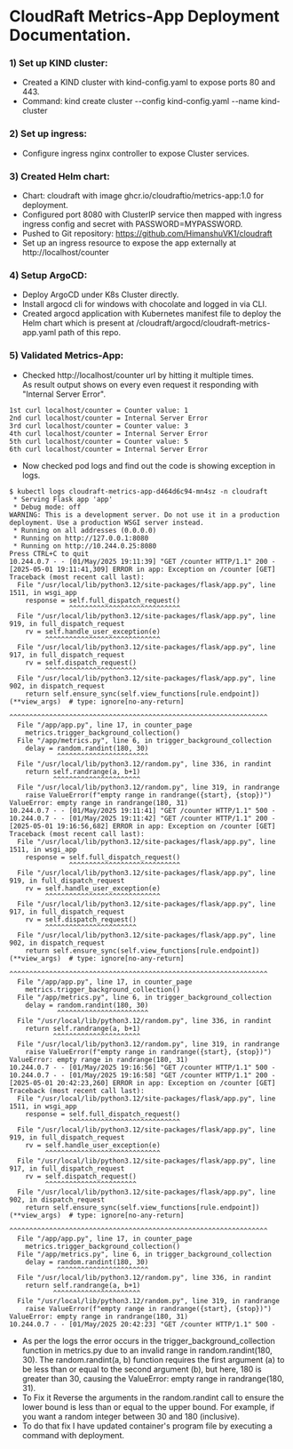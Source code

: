 # CloudRaft Metrics-App Deployment Documentation.
### 1) Set up KIND cluster:
- Created a KIND cluster with kind-config.yaml to expose ports 80 and 443.    
- Command: kind create cluster --config kind-config.yaml --name kind-cluster
### 2) Set up ingress:
- Configure ingress nginx controller to expose Cluster services.
### 3) Created Helm chart:
- Chart: cloudraft with image ghcr.io/cloudraftio/metrics-app:1.0 for deployment.
- Configured port 8080 with ClusterIP service then mapped with ingress ingress config and secret with PASSWORD=MYPASSWORD.  
- Pushed to Git repository: https://github.com/HimanshuVK1/cloudraft
- Set up an ingress resource to expose the app externally at http://localhost/counter
### 4) Setup ArgoCD:
- Deploy ArgoCD under K8s Cluster directly.
- Install argocd cli for windows with chocolate and logged in via CLI.
- Created argocd application with Kubernetes manifest file to deploy the Helm chart which is present at /cloudraft/argocd/cloudraft-metrics-app.yaml path of this repo.
### 5) Validated Metrics-App:
- Checked http://localhost/counter url by hitting it multiple times.  
  As result output shows on every even request it responding with "Internal Server Error".
```
1st curl localhost/counter = Counter value: 1  
2nd curl localhost/counter = Internal Server Error
3rd curl localhost/counter = Counter value: 3  
4th curl localhost/counter = Internal Server Error
5th curl localhost/counter = Counter value: 5  
6th curl localhost/counter = Internal Server Error
```
- Now checked pod logs and find out the code is showing exception in logs.
```
$ kubectl logs cloudraft-metrics-app-d464d6c94-mn4sz -n cloudraft
 * Serving Flask app 'app'
 * Debug mode: off
WARNING: This is a development server. Do not use it in a production deployment. Use a production WSGI server instead.
 * Running on all addresses (0.0.0.0)
 * Running on http://127.0.0.1:8080
 * Running on http://10.244.0.25:8080
Press CTRL+C to quit
10.244.0.7 - - [01/May/2025 19:11:39] "GET /counter HTTP/1.1" 200 -
[2025-05-01 19:11:41,309] ERROR in app: Exception on /counter [GET]
Traceback (most recent call last):
  File "/usr/local/lib/python3.12/site-packages/flask/app.py", line 1511, in wsgi_app
    response = self.full_dispatch_request()
               ^^^^^^^^^^^^^^^^^^^^^^^^^^^^
  File "/usr/local/lib/python3.12/site-packages/flask/app.py", line 919, in full_dispatch_request
    rv = self.handle_user_exception(e)
         ^^^^^^^^^^^^^^^^^^^^^^^^^^^^^
  File "/usr/local/lib/python3.12/site-packages/flask/app.py", line 917, in full_dispatch_request
    rv = self.dispatch_request()
         ^^^^^^^^^^^^^^^^^^^^^^^
  File "/usr/local/lib/python3.12/site-packages/flask/app.py", line 902, in dispatch_request
    return self.ensure_sync(self.view_functions[rule.endpoint])(**view_args)  # type: ignore[no-any-return]
           ^^^^^^^^^^^^^^^^^^^^^^^^^^^^^^^^^^^^^^^^^^^^^^^^^^^^^^^^^^^^^^^^^
  File "/app/app.py", line 17, in counter_page
    metrics.trigger_background_collection()
  File "/app/metrics.py", line 6, in trigger_background_collection
    delay = random.randint(180, 30)
            ^^^^^^^^^^^^^^^^^^^^^^^
  File "/usr/local/lib/python3.12/random.py", line 336, in randint
    return self.randrange(a, b+1)
           ^^^^^^^^^^^^^^^^^^^^^^
  File "/usr/local/lib/python3.12/random.py", line 319, in randrange
    raise ValueError(f"empty range in randrange({start}, {stop})")
ValueError: empty range in randrange(180, 31)
10.244.0.7 - - [01/May/2025 19:11:41] "GET /counter HTTP/1.1" 500 -
10.244.0.7 - - [01/May/2025 19:11:42] "GET /counter HTTP/1.1" 200 -
[2025-05-01 19:16:56,682] ERROR in app: Exception on /counter [GET]
Traceback (most recent call last):
  File "/usr/local/lib/python3.12/site-packages/flask/app.py", line 1511, in wsgi_app
    response = self.full_dispatch_request()
               ^^^^^^^^^^^^^^^^^^^^^^^^^^^^
  File "/usr/local/lib/python3.12/site-packages/flask/app.py", line 919, in full_dispatch_request
    rv = self.handle_user_exception(e)
         ^^^^^^^^^^^^^^^^^^^^^^^^^^^^^
  File "/usr/local/lib/python3.12/site-packages/flask/app.py", line 917, in full_dispatch_request
    rv = self.dispatch_request()
         ^^^^^^^^^^^^^^^^^^^^^^^
  File "/usr/local/lib/python3.12/site-packages/flask/app.py", line 902, in dispatch_request
    return self.ensure_sync(self.view_functions[rule.endpoint])(**view_args)  # type: ignore[no-any-return]
           ^^^^^^^^^^^^^^^^^^^^^^^^^^^^^^^^^^^^^^^^^^^^^^^^^^^^^^^^^^^^^^^^^
  File "/app/app.py", line 17, in counter_page
    metrics.trigger_background_collection()
  File "/app/metrics.py", line 6, in trigger_background_collection
    delay = random.randint(180, 30)
            ^^^^^^^^^^^^^^^^^^^^^^^
  File "/usr/local/lib/python3.12/random.py", line 336, in randint
    return self.randrange(a, b+1)
           ^^^^^^^^^^^^^^^^^^^^^^
  File "/usr/local/lib/python3.12/random.py", line 319, in randrange
    raise ValueError(f"empty range in randrange({start}, {stop})")
ValueError: empty range in randrange(180, 31)
10.244.0.7 - - [01/May/2025 19:16:56] "GET /counter HTTP/1.1" 500 -
10.244.0.7 - - [01/May/2025 19:16:58] "GET /counter HTTP/1.1" 200 -
[2025-05-01 20:42:23,260] ERROR in app: Exception on /counter [GET]
Traceback (most recent call last):
  File "/usr/local/lib/python3.12/site-packages/flask/app.py", line 1511, in wsgi_app
    response = self.full_dispatch_request()
               ^^^^^^^^^^^^^^^^^^^^^^^^^^^^
  File "/usr/local/lib/python3.12/site-packages/flask/app.py", line 919, in full_dispatch_request
    rv = self.handle_user_exception(e)
         ^^^^^^^^^^^^^^^^^^^^^^^^^^^^^
  File "/usr/local/lib/python3.12/site-packages/flask/app.py", line 917, in full_dispatch_request
    rv = self.dispatch_request()
         ^^^^^^^^^^^^^^^^^^^^^^^
  File "/usr/local/lib/python3.12/site-packages/flask/app.py", line 902, in dispatch_request
    return self.ensure_sync(self.view_functions[rule.endpoint])(**view_args)  # type: ignore[no-any-return]
           ^^^^^^^^^^^^^^^^^^^^^^^^^^^^^^^^^^^^^^^^^^^^^^^^^^^^^^^^^^^^^^^^^
  File "/app/app.py", line 17, in counter_page
    metrics.trigger_background_collection()
  File "/app/metrics.py", line 6, in trigger_background_collection
    delay = random.randint(180, 30)
            ^^^^^^^^^^^^^^^^^^^^^^^
  File "/usr/local/lib/python3.12/random.py", line 336, in randint
    return self.randrange(a, b+1)
           ^^^^^^^^^^^^^^^^^^^^^^
  File "/usr/local/lib/python3.12/random.py", line 319, in randrange
    raise ValueError(f"empty range in randrange({start}, {stop})")
ValueError: empty range in randrange(180, 31)
10.244.0.7 - - [01/May/2025 20:42:23] "GET /counter HTTP/1.1" 500 -
```
- As per the logs the error occurs in the trigger_background_collection function in metrics.py due to an invalid range in random.randint(180, 30). The random.randint(a, b) function requires the first argument (a) to be less than or equal to the second argument (b), but here, 180 is greater than 30, causing the ValueError: empty range in randrange(180, 31).
- To Fix it Reverse the arguments in the random.randint call to ensure the lower bound is less than or equal to the upper bound. For example, if you want a random integer between 30 and 180 (inclusive).
- To do that fix I have updated container's program file by executing a command with deployment.

